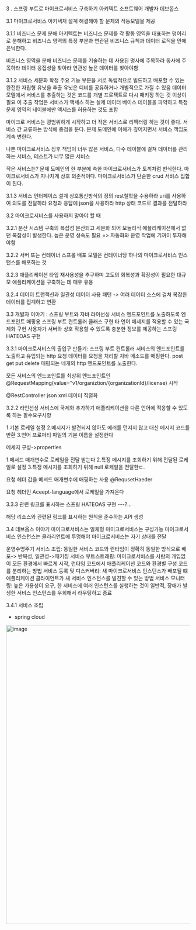 3 . 스프링 부트로 마이크로서비스 구축하기
아키텍트 
소프트웨어 개발자
데브옵스

3.1 마이크로서비스 아키텍처 설계
해결해야 할 문제의 작동모델을 제공

3.1.1 비즈니스 문제 분해
아키텍트는 비즈니스 문제를 각 활동 영역을 대표하는 덩어리로 분해하고 비즈니스 영역의 특정 부분과 연관된 비즈니스 규칙과 데이터 로직을 안에 은닉한다.

비즈니스 영역을 분해
비즈니스 문제를 기술하는 데 사용된 명사에 주목하라
동사에 주목하라
데이터 응집성을 찾아라 연관성 높은 데이터를 찾아야함

3.1.2 서비스 세분화 확정
주요 기능 부분을 서로 독립적으로 빌드하고 배포할 수 있는 완전한 자립형 유닛을 추출
유닛은 디비를 공유하거나 개별적으로 가질 수 있음
데이터 모델에서 서비스를 추출하는 것은 코드를 개별 프로젝트로 다시 패키징 하는 것 이상이 필요
이 추출 작업은 서비스가 액세스 하는 실제 데이터 베이스 테이블을 파악하고 특정 문제 영역의 테이블에만 액세스를 허용하는 것도 포함

마이크로 서비스는 광범위하게 시작하고 더 작은 서비스로 리팩터링 하는 것이 좋다.
서비스 간 교류하는 방식에 중점을 둔다.
문제 도메인에 이해가 깊어지면서 서비스 책임도 계속 변한다.

나쁜 마이크로서비스 징후
책임이 너무 많은 서비스, 다수 테이블에 걸쳐 데이터를 관리하는 서비스, 테스트가 너무 많은 서비스

작은 서비스는?
문제 도메인의 한 부분에 속한 마이크로서비스가 토끼처럼 번식한다.
마이크로서비스가 지나치게 상호 의존적이다.
마이크로서비스가 단순한 crud 서비스 집합이 된다.

3.1.3 서비스 인터페이스 설계
상호통신방식의 정의
rest철학을 수용하라
uri를 사용하여 의도를 전달하라
요청과 응답에 json을 사용하라
http 상태 코드로 결과를 전달하라

3.2 마이크로서비스를 사용하지 말아야 할 때

3.2.1 분산 시스템 구축의 복잡성
분산되고 세분화 되어 모놀리식 애플리케이션에서 없던 복잡성이 발생한다.
높은 운영 성숙도 필요
=> 자동화와 운영 작업에 기꺼이 투자해야함

3.2.2 서버 또는 컨테이너 스프롤
배포 모델은 컨테이너당 하나의 마이크로서비스 인스턴스를 배포하는 것

3.2.3 애플리케이션 타입
재사용성을 추구하며 고도의 회복성과 확장성이 필요한 대규모 애플리케이션을 구축하는 데 매우 유용

3.2.4 데이터 트랜잭션과 일관성
데이터 사용 패턴 -> 여러 데이터 소스에 걸쳐 복잡한 데이터를 집계하고 변환

3.3 개발자 이야기 : 스프링 부트와 자바
라이선싱 서비스 엔드포인트를 노출하도록 엔드포인트 매핑용 스프링 부트 컨트롤러 클래스 구현
타 언어 메세지를 적용할 수 있는 국제화 구현
사용자가 서버와 상호 작용할 수 있도록 충분한 정보를 제공하는 스프링 HATEOAS 구현

3.3.1 마이크로서비스의 출입구 만들기: 스프링 부트 컨트롤러
서비스의 엔드포인트를 노출하고 유입되는 http 요청 데이터를 요청을 처리할 자바 메소드를 매핑한다.
post get put delete 매핑되는 네개의 http 엔드포인트를 노출한다.

모든 서비스의 엔드포인트를 최상위 엔드포인트인
@RequestMapping(value=”v1/organiztion/{organizationId}/license) 시작

@RestController json xml 데이터 직렬화

3.2.2 라인선싱 서비스에 국제화 추가하기
애플리케이션을 다른 언어에 적응할 수 있도록 하는 필수요구사항

1.기본 로케일 설정
2.메시지가 발견되지 않아도 에러를 던지지 않고 대신 메시지 코드를 반환
3.언어 프로퍼티 파일의 기본 이름을 설정한다

메세지 구성->properties

1.메서드 매개변수로 로케일을 전달 받는다
2.특정 메시지를 조회하기 위해 전달된 로케일로 설정
3.특정 메시지를 조회하기 위해 null 로케일을 전달한ㄷ.

요청 헤더 값을 메서드 매개변수에 매핑하는 사용
@RequsetHaeder

요청 헤더인 Aceept-language에서 로케일을 가져온다

3.3.3 관련 링크를 표시하는 스프링 HATEOAS 구현 ---?...

해당 리소스와 관련된 링크를 표시하는 원칙을 준수하는 API 생성





3.4 데브옵스 이야기
마이크로서비스는 일체형
마이크로서비스는 구성가능
마이크로서비스 인스턴스는 클라리언트에 투명해야
마이크로서비스는 자기 상태를 전달

운영수명주기
서비스 조립: 동일한 서비스 코드와 런타임이 정확히 동일한 방식으로 배포-> 반복성, 일관성->패키징
서비스 부트스트래핑: 마이크로서비스를 사람의 개입없이 모든 환경에서 빠르게 시작, 런타임 코드에서 애플리케이션 코드와 환경별 구성 코드를 분리하는 방법
서비스 등록 및 디스커버리: 새 마이크로서비스 인스턴스가 배포될 떄 애플리케이션 클라이언트가 새 서비스 인스턴스를 발견할 수 있는 방법
서비스 모니터링: 높은 가용성이 요구, 한 서비스에 여러 인스턴스를 실행하는 것이 일반적, 장애가 발생한 서비스 인스턴스를 우회해서 라우팅하고 종료

3.4.1 서비스 조립



















+ spring cloud

<img width="818" alt="image" src="https://github.com/OIDC-team/MSA-study/assets/96863137/3fc8474c-20ee-425c-ac66-516b8713e681">




